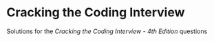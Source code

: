 # Cracking the Coding Interview

Solutions for the *Cracking the Coding Interview - 4th Edition* questions